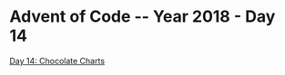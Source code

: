 # Advent of Code -- Year 2018 - Day 14

[Day 14: Chocolate Charts](https://adventofcode.com/2018/day/14)
